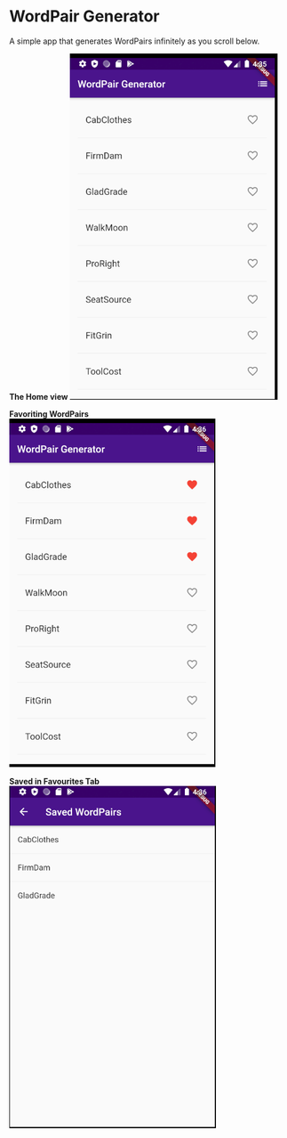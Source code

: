 # WordPair Generator
A simple app that generates WordPairs infinitely as you scroll below.

__The Home view__
![alt_text](https://github.com/keshavvinayak01/WordPair-Generator/blob/master/media/1.png)

__Favoriting WordPairs__
![alt_text](https://github.com/keshavvinayak01/WordPair-Generator/blob/master/media/2.png)

__Saved in Favourites Tab__
![alt_text](https://github.com/keshavvinayak01/WordPair-Generator/blob/master/media/3.png)